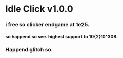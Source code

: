 # Idle Click v1.0.0
### i free so clicker endgame at 1e25.
#### so happend so see. highest support to 10{2}10^308.
### Happend glitch so.
